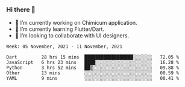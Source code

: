 ### Hi there 👋

<!--
**devcat37/devcat37** is a ✨ _special_ ✨ repository because its `README.md` (this file) appears on your GitHub profile.-->


- 🔭 I’m currently working on Chimicum application.
- 🌱 I’m currently learning Flutter/Dart.
- 👯 I’m looking to collaborate with UI designers.
<!-- - 🤔 I’m looking for help with ... -->

<!--START_SECTION:waka-->
```text
Week: 05 November, 2021 - 11 November, 2021

Dart         28 hrs 15 mins  ██████████████████░░░░░░░   72.05 % 
JavaScript   6 hrs 23 mins   ████░░░░░░░░░░░░░░░░░░░░░   16.28 % 
Python       3 hrs 52 mins   ██▒░░░░░░░░░░░░░░░░░░░░░░   09.88 % 
Other        13 mins         ░░░░░░░░░░░░░░░░░░░░░░░░░   00.59 % 
YAML         9 mins          ░░░░░░░░░░░░░░░░░░░░░░░░░   00.41 % 
```
<!--END_SECTION:waka-->
